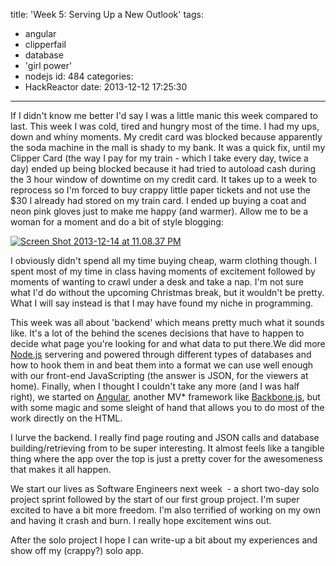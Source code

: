 title: 'Week 5: Serving Up a New Outlook'
tags:
  - angular
  - clipperfail
  - database
  - 'girl power'
  - nodejs
id: 484
categories:
  - HackReactor
date: 2013-12-12 17:25:30
---

If I didn't know me better I'd say I was a little manic this week compared to last. This week I was cold, tired and hungry most of the time. I had my ups, down and whiny moments. My credit card was blocked because apparently the soda machine in the mall is shady to my bank. It was a quick fix, until my Clipper Card (the way I pay for my train - which I take every day, twice a day) ended up being blocked because it had tried to autoload cash during the 3 hour window of downtime on my credit card. It takes up to a week to reprocess so I'm forced to buy crappy little paper tickets and not use the $30 I already had stored on my train card. I ended up buying a coat and neon pink gloves just to make me happy (and warmer). Allow me to be a woman for a moment and do a bit of style blogging:

[![Screen Shot 2013-12-14 at 11.08.37 PM](http://leaena.com/wp-content/uploads/2013/12/Screen-Shot-2013-12-14-at-11.08.37-PM.png)](http://leaena.com/wp-content/uploads/2013/12/Screen-Shot-2013-12-14-at-11.08.37-PM.png)

I obviously didn't spend all my time buying cheap, warm clothing though. I spent most of my time in class having moments of excitement followed by moments of wanting to crawl under a desk and take a nap. I'm not sure what I'd do without the upcoming Christmas break, but it wouldn't be pretty. What I will say instead is that I may have found my niche in programming.

This week was all about 'backend' which means pretty much what it sounds like. It's a lot of the behind the scenes decisions that have to happen to decide what page you're looking for and what data to put there.We did more [Node.js](http://www.nodejs.org/) servering and powered through different types of databases and how to hook them in and beat them into a format we can use well enough with our front-end JavaScripting (the answer is JSON, for the viewers at home). Finally, when I thought I couldn't take any more (and I was half right), we started on [Angular](http://angularjs.org/), another MV* framework like [Backbone.js](http://backbonejs.org/), but with some magic and some sleight of hand that allows you to do most of the work directly on the HTML.

I lurve the backend. I really find page routing and JSON calls and database building/retrieving from to be super interesting. It almost feels like a tangible thing where the app over the top is just a pretty cover for the awesomeness that makes it all happen.

We start our lives as Software Engineers next week  - a short two-day solo project sprint followed by the start of our first group project. I'm super excited to have a bit more freedom. I'm also terrified of working on my own and having it crash and burn. I really hope excitement wins out.

After the solo project I hope I can write-up a bit about my experiences and show off my (crappy?) solo app.